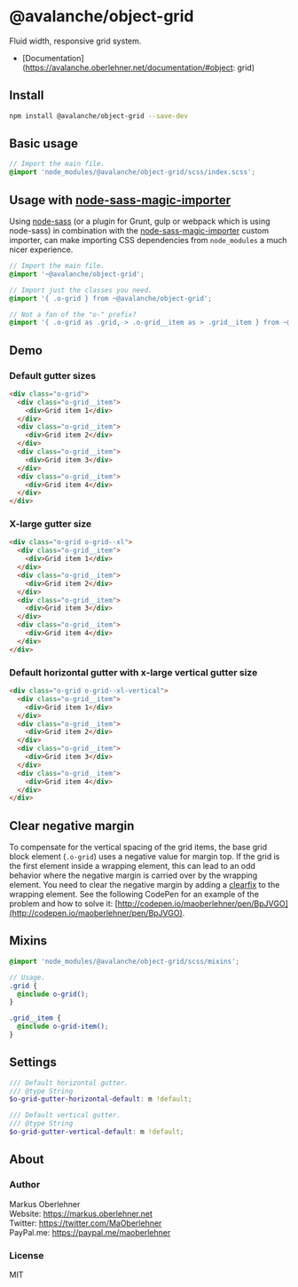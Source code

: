 # @avalanche/object-grid
Fluid width, responsive grid system.

- [Documentation](https://avalanche.oberlehner.net/documentation/#object: grid)

## Install
```bash
npm install @avalanche/object-grid --save-dev
```

## Basic usage
```scss
// Import the main file.
@import 'node_modules/@avalanche/object-grid/scss/index.scss';
```

## Usage with [node-sass-magic-importer](https://github.com/maoberlehner/node-sass-magic-importer)
Using [node-sass](https://github.com/sass/node-sass) (or a plugin for Grunt, gulp or webpack which is using node-sass) in combination with the [node-sass-magic-importer](https://github.com/maoberlehner/node-sass-magic-importer) custom importer, can make importing CSS dependencies from `node_modules` a much nicer experience.

```scss
// Import the main file.
@import '~@avalanche/object-grid';

// Import just the classes you need.
@import '{ .o-grid } from ~@avalanche/object-grid';

// Not a fan of the "o-" prefix?
@import '{ .o-grid as .grid, > .o-grid__item as > .grid__item } from ~@avalanche/object-grid';
```

## Demo
### Default gutter sizes
```html
<div class="o-grid">
  <div class="o-grid__item">
    <div>Grid item 1</div>
  </div>
  <div class="o-grid__item">
    <div>Grid item 2</div>
  </div>
  <div class="o-grid__item">
    <div>Grid item 3</div>
  </div>
  <div class="o-grid__item">
    <div>Grid item 4</div>
  </div>
</div>
```

### X-large gutter size
```html
<div class="o-grid o-grid--xl">
  <div class="o-grid__item">
    <div>Grid item 1</div>
  </div>
  <div class="o-grid__item">
    <div>Grid item 2</div>
  </div>
  <div class="o-grid__item">
    <div>Grid item 3</div>
  </div>
  <div class="o-grid__item">
    <div>Grid item 4</div>
  </div>
</div>
```

### Default horizontal gutter with x-large vertical gutter size
```html
<div class="o-grid o-grid--xl-vertical">
  <div class="o-grid__item">
    <div>Grid item 1</div>
  </div>
  <div class="o-grid__item">
    <div>Grid item 2</div>
  </div>
  <div class="o-grid__item">
    <div>Grid item 3</div>
  </div>
  <div class="o-grid__item">
    <div>Grid item 4</div>
  </div>
</div>
```

## Clear negative margin
To compensate for the vertical spacing of the grid items, the base grid block element (`.o-grid`) uses a negative value for margin top. If the grid is the first element inside a wrapping element, this can lead to an odd behavior where the negative margin is carried over by the wrapping element. You need to clear the negative margin by adding a [clearfix](https://avalanche.oberlehner.net/packages/utility-clearfix/) to the wrapping element. See the following CodePen for an example of the problem and how to solve it: [http://codepen.io/maoberlehner/pen/BpJVGO](http://codepen.io/maoberlehner/pen/BpJVGO).

## Mixins
```scss
@import 'node_modules/@avalanche/object-grid/scss/mixins';

// Usage.
.grid {
  @include o-grid();
}

.grid__item {
  @include o-grid-item();
}
```

## Settings
```scss
/// Default horizontal gutter.
/// @type String
$o-grid-gutter-horizontal-default: m !default;

/// Default vertical gutter.
/// @type String
$o-grid-gutter-vertical-default: m !default;
```

## About
### Author
Markus Oberlehner  
Website: https://markus.oberlehner.net  
Twitter: https://twitter.com/MaOberlehner  
PayPal.me: https://paypal.me/maoberlehner

### License
MIT
